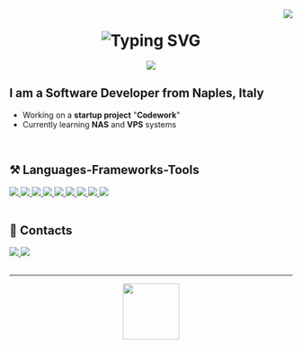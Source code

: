 <img align="right" src="https://visitor-badge.laobi.icu/badge?page_id=lorenzomatrullo.lorenzomatrullo"/>

<h1 align="center">
    <img src="https://readme-typing-svg.herokuapp.com?font=Fira+Code&pause=1000&color=469ab9&center=true&vCenter=true&width=435&lines=Lorenzo+Matrullo" alt="Typing SVG">
</h1>

<div align="center">
    <a href="http://lorenzomatrullo.ddns.net/portfolio/" target="_blank">
        <img src="https://img.shields.io/badge/Portfolio-099dbd?style=for-the-badge&logo=readthedocs&logoColor=white&labelColor=099dbd">
    </a>
</div>


<h2 align="left">I am a Software Developer from Naples, Italy</h2>

* Working on a **startup project** "**Codework**"
* Currently learning **NAS** and **VPS** systems


<br>

<h2 align="left">⚒️ Languages-Frameworks-Tools</h2>
<div class="frameworks" align="left">
    <a href="https://www.swift.org/" target="_blank" rel="noreferrer">
        <img src="http://lorenzomatrullo.ddns.net/github-profile/swift.svg">
    </a>
    <a href="https://www.cprogramming.com/" target="_blank" rel="noreferrer">
        <img src="http://lorenzomatrullo.ddns.net/github-profile/c.svg">
    </a>
    <a href="https://www.cprogramming.com/" target="_blank" rel="noreferrer">
        <img src="http://lorenzomatrullo.ddns.net/github-profile/cpp.svg">
    </a>
    <a href="https://www.javascript.com/" target="_blank" rel="noreferrer">
        <img src="http://lorenzomatrullo.ddns.net/github-profile/javascript.svg">
    </a>
    <a href="https://www.w3schools.com/html/" target="_blank" rel="noreferrer">
        <img src="http://lorenzomatrullo.ddns.net/github-profile/html.svg">
    </a>
    <a href="https://www.w3schools.com/css/" target="_blank" rel="noreferrer">
        <img src="http://lorenzomatrullo.ddns.net/github-profile/css.svg">
    </a>
    <a href="https://discord.js.org/" target="_blank" rel="noreferrer">
        <img src="http://lorenzomatrullo.ddns.net/github-profile/discordjs.svg">
    </a>
    <a href="https://nodejs.org/en" target="_blank" rel="noreferrer">
        <img src="http://lorenzomatrullo.ddns.net/github-profile/nodejs.svg">
    </a>
    <a href="https://www.mongodb.com/" target="_blank" rel="noreferrer">
        <img src="http://lorenzomatrullo.ddns.net/github-profile/mongodb.svg">
    </a>
</div>

<br>

<h2> 📓 Contacts </h2>
<div class="contacts" align="left">
    <a href="mailto:contact@lorenzomatrullo.dev" target="_blank" rel="noreferrer">
        <img src="http://lorenzomatrullo.ddns.net/github-profile/gmail.svg">
    </a>
    <a href="https://www.instagram.com/lorenzomatrullo/" target="_blank" rel="noreferrer">
        <img src="http://lorenzomatrullo.ddns.net/github-profile/instagram.svg">
    </a>
</div>

<br>
<hr>

<div align="center">
    <a href="https://www.paypal.com/paypalme/lorenzomatrullo" target="_blank">
        <img style='border:0px;height:100px' src="http://lorenzomatrullo.ddns.net/github-profile/paypal-button.png">
    </a>
</div>
